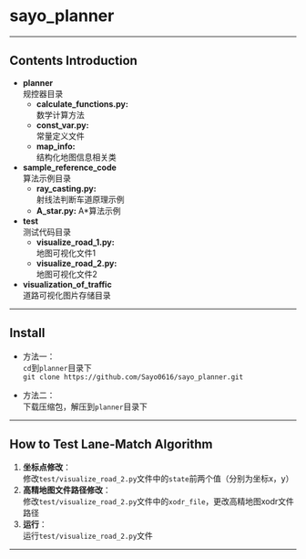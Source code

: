 # sayo_planner  

---

## Contents Introduction
* **planner**    
规控器目录
  * **calculate_functions.py:**   
    数学计算方法
  * **const_var.py:**  
  常量定义文件  
  * **map_info:**   
    结构化地图信息相关类
* **sample_reference_code**  
算法示例目录
  + **ray_casting.py:**  
  射线法判断车道原理示例
  + **A_star.py:**
  A*算法示例
* **test**  
测试代码目录
  * **visualize_road_1.py:**  
    地图可视化文件1
  * **visualize_road_2.py:**  
  地图可视化文件2
* **visualization_of_traffic**  
道路可视化图片存储目录
---

## Install

* 方法一：  
    `cd`到`planner`目录下  
    `git clone https://github.com/Sayo0616/sayo_planner.git`

* 方法二：  
    下载压缩包，解压到`planner`目录下

---

## How to Test Lane-Match Algorithm  

1. **坐标点修改**：  
修改`test/visualize_road_2.py`文件中的`state`前两个值（分别为坐标x，y）  
2. **高精地图文件路径修改**：  
修改`test/visualize_road_2.py`文件中的`xodr_file`，更改高精地图xodr文件路径
3. **运行**：   
运行`test/visualize_road_2.py`文件  

---  
